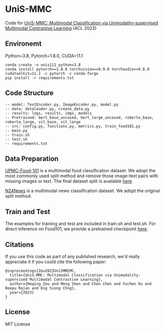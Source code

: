 # UniS-MMC
Code for [UniS-MMC: Multimodal Classification via Unimodality-supervised Multimodal Contrastive Learning](https://arxiv.org/abs/2305.09299) (ACL 2023)

## Environemt
Python=3.8, Pytorch=1.8.0, CUDA=11.1
```
conda create -n unis111 python=3.8
conda install pytorch==1.8.0 torchvision==0.9.0 torchaudio==0.8.0 cudatoolkit=11.1 -c pytorch -c conda-forge
pip install -r requirements.txt
```

## Code Structure
```
-- model: TextEncoder.py, ImageEncoder.py, model.py
-- data: dataloader.py, create_data.py
-- results: logs, results, imgs, models
-- Pretrained: bert_base_uncased, bert_large_uncased, roberta_base, roberta_large, vit_base, vit_large
-- src: config.py, functions.py, metrics.py, train_food101.py
-- main.py
-- train.sh
-- test.sh
-- requirements.txt
```

## Data Preparation
[UPMC-Food-101](https://visiir.isir.upmc.fr/explore) is a multimodal food classification dataset. We adopt the most commonly used split method and remove those image-text pairs with missing images or text. The final dataset split is available [here](https://drive.google.com/drive/folders/11U1pjjQ5z6NaG9Gojo6QrSbIqEMYft7m?usp=share_link).

[N24News](https://github.com/billywzh717/n24news) is a multimodal news classification dataset. We adopt the original split method.

## Train and Test

The examples for training and test are included in train.sh and test.sh. For direct inference on Food101, we provide a pretrained checkpoint [here](https://drive.google.com/file/d/1a46kflmEOSx9sU3mt8lR9CVlTcmwnlWB/view?usp=sharing).


## Citations
If you use this code as part of any published research, we'd really appreciate it if you could cite the following paper:
```text
@inproceedings{Zou2023UniSMMCMC,
  title={UniS-MMC: Multimodal Classification via Unimodality-supervised Multimodal Contrastive Learning},
  author={Heqing Zou and Meng Shen and Chen Chen and Yuchen Hu and Deepu Rajan and Eng Siong Chng},
  year={2023}
}
```

## License

MIT License
